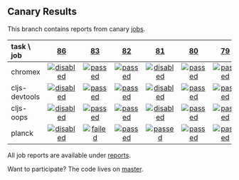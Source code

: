 ## Canary Results

This branch contains reports from canary [jobs](https://github.com/cljs-oss/canary/tree/jobs).

[//]: # (begin_overview_table)

| task \ job | <a href="reports/2017/09/19/job-000086-1.9.930-7a8803e" title="job #86 finished on 2017-09-19">86</a> | <a href="reports/2017/09/18/job-000083-1.9.930-7a8803e" title="job #83 finished on 2017-09-18">83</a> | <a href="reports/2017/08/26/job-000082-1.9.918-79041d1" title="job #82 finished on 2017-08-26">82</a> | <a href="reports/2017/08/19/job-000081-1.9.915-adc7dea" title="job #81 finished on 2017-08-19">81</a> | <a href="reports/2017/08/19/job-000080-1.9.915-adc7dea" title="job #80 finished on 2017-08-19">80</a> | <a href="reports/2017/08/17/job-000079-1.9.908-70fa3e9" title="job #79 finished on 2017-08-17">79</a> | <a href="reports/2017/08/16/job-000078-1.9.906-56a880c" title="job #78 finished on 2017-08-16">78</a> | <a href="reports/2017/08/16/job-000077-1.9.905-6130143" title="job #77 finished on 2017-08-16">77</a> | <a href="reports/2017/08/16/job-000076-1.9.905-6130143" title="job #76 finished on 2017-08-16">76</a> | <a href="reports/2017/08/15/job-000075-1.9.904-3567cc0" title="job #75 finished on 2017-08-15">75</a> |
| :--- | :---: | :---: | :---: | :---: | :---: | :---: | :---: | :---: | :---: | :---: |
| chromex | <a href="reports/2017/09/19/job-000086-1.9.930-7a8803e#-chromex"><img title="disabled" src="http://box.binaryage.com/s-disabled.svg"><a> | <a href="reports/2017/09/18/job-000083-1.9.930-7a8803e#-chromex"><img title="passed" src="http://box.binaryage.com/s-passed.svg"><a> | <a href="reports/2017/08/26/job-000082-1.9.918-79041d1#-chromex"><img title="passed" src="http://box.binaryage.com/s-passed.svg"><a> | <a href="reports/2017/08/19/job-000081-1.9.915-adc7dea#-chromex"><img title="disabled" src="http://box.binaryage.com/s-disabled.svg"><a> | <a href="reports/2017/08/19/job-000080-1.9.915-adc7dea#-chromex"><img title="passed" src="http://box.binaryage.com/s-passed.svg"><a> | <a href="reports/2017/08/17/job-000079-1.9.908-70fa3e9#-chromex"><img title="passed" src="http://box.binaryage.com/s-passed.svg"><a> | <a href="reports/2017/08/16/job-000078-1.9.906-56a880c#-chromex"><img title="passed" src="http://box.binaryage.com/s-passed.svg"><a> | <a href="reports/2017/08/16/job-000077-1.9.905-6130143#-chromex"><img title="disabled" src="http://box.binaryage.com/s-disabled.svg"><a> | <a href="reports/2017/08/16/job-000076-1.9.905-6130143#-chromex"><img title="passed" src="http://box.binaryage.com/s-passed.svg"><a> | <a href="reports/2017/08/15/job-000075-1.9.904-3567cc0#-chromex"><img title="disabled" src="http://box.binaryage.com/s-disabled.svg"><a> |
| cljs-devtools | <a href="reports/2017/09/19/job-000086-1.9.930-7a8803e#-cljs-devtools"><img title="disabled" src="http://box.binaryage.com/s-disabled.svg"><a> | <a href="reports/2017/09/18/job-000083-1.9.930-7a8803e#-cljs-devtools"><img title="passed" src="http://box.binaryage.com/s-passed.svg"><a> | <a href="reports/2017/08/26/job-000082-1.9.918-79041d1#-cljs-devtools"><img title="passed" src="http://box.binaryage.com/s-passed.svg"><a> | <a href="reports/2017/08/19/job-000081-1.9.915-adc7dea#-cljs-devtools"><img title="disabled" src="http://box.binaryage.com/s-disabled.svg"><a> | <a href="reports/2017/08/19/job-000080-1.9.915-adc7dea#-cljs-devtools"><img title="passed" src="http://box.binaryage.com/s-passed.svg"><a> | <a href="reports/2017/08/17/job-000079-1.9.908-70fa3e9#-cljs-devtools"><img title="passed" src="http://box.binaryage.com/s-passed.svg"><a> | <a href="reports/2017/08/16/job-000078-1.9.906-56a880c#-cljs-devtools"><img title="passed" src="http://box.binaryage.com/s-passed.svg"><a> | <a href="reports/2017/08/16/job-000077-1.9.905-6130143#-cljs-devtools"><img title="disabled" src="http://box.binaryage.com/s-disabled.svg"><a> | <a href="reports/2017/08/16/job-000076-1.9.905-6130143#-cljs-devtools"><img title="passed" src="http://box.binaryage.com/s-passed.svg"><a> | <a href="reports/2017/08/15/job-000075-1.9.904-3567cc0#-cljs-devtools"><img title="disabled" src="http://box.binaryage.com/s-disabled.svg"><a> |
| cljs-oops | <a href="reports/2017/09/19/job-000086-1.9.930-7a8803e#-cljs-oops"><img title="disabled" src="http://box.binaryage.com/s-disabled.svg"><a> | <a href="reports/2017/09/18/job-000083-1.9.930-7a8803e#-cljs-oops"><img title="passed" src="http://box.binaryage.com/s-passed.svg"><a> | <a href="reports/2017/08/26/job-000082-1.9.918-79041d1#-cljs-oops"><img title="passed" src="http://box.binaryage.com/s-passed.svg"><a> | <a href="reports/2017/08/19/job-000081-1.9.915-adc7dea#-cljs-oops"><img title="disabled" src="http://box.binaryage.com/s-disabled.svg"><a> | <a href="reports/2017/08/19/job-000080-1.9.915-adc7dea#-cljs-oops"><img title="passed" src="http://box.binaryage.com/s-passed.svg"><a> | <a href="reports/2017/08/17/job-000079-1.9.908-70fa3e9#-cljs-oops"><img title="passed" src="http://box.binaryage.com/s-passed.svg"><a> | <a href="reports/2017/08/16/job-000078-1.9.906-56a880c#-cljs-oops"><img title="passed" src="http://box.binaryage.com/s-passed.svg"><a> | <a href="reports/2017/08/16/job-000077-1.9.905-6130143#-cljs-oops"><img title="passed" src="http://box.binaryage.com/s-passed.svg"><a> | <a href="reports/2017/08/16/job-000076-1.9.905-6130143#-cljs-oops"><img title="failed" src="http://box.binaryage.com/s-failed.svg"><a> | <a href="reports/2017/08/15/job-000075-1.9.904-3567cc0#-cljs-oops"><img title="failed" src="http://box.binaryage.com/s-failed.svg"><a> |
| planck | <a href="reports/2017/09/19/job-000086-1.9.930-7a8803e#-planck"><img title="disabled" src="http://box.binaryage.com/s-disabled.svg"><a> | <a href="reports/2017/09/18/job-000083-1.9.930-7a8803e#-planck"><img title="failed" src="http://box.binaryage.com/s-failed.svg"><a> | <a href="reports/2017/08/26/job-000082-1.9.918-79041d1#-planck"><img title="passed" src="http://box.binaryage.com/s-passed.svg"><a> | <a href="reports/2017/08/19/job-000081-1.9.915-adc7dea#-planck"><img title="passed" src="http://box.binaryage.com/s-passed.svg"><a> | <a href="reports/2017/08/19/job-000080-1.9.915-adc7dea#-planck"><img title="passed" src="http://box.binaryage.com/s-passed.svg"><a> | <a href="reports/2017/08/17/job-000079-1.9.908-70fa3e9#-planck"><img title="passed" src="http://box.binaryage.com/s-passed.svg"><a> | <a href="reports/2017/08/16/job-000078-1.9.906-56a880c#-planck"><img title="passed" src="http://box.binaryage.com/s-passed.svg"><a> | <a href="reports/2017/08/16/job-000077-1.9.905-6130143#-planck"><img title="disabled" src="http://box.binaryage.com/s-disabled.svg"><a> | <a href="reports/2017/08/16/job-000076-1.9.905-6130143#-planck"><img title="passed" src="http://box.binaryage.com/s-passed.svg"><a> | <a href="reports/2017/08/15/job-000075-1.9.904-3567cc0#-planck"><img title="disabled" src="http://box.binaryage.com/s-disabled.svg"><a> |

[//]: # (end_overview_table)

All job reports are available under [reports](reports).

Want to participate? The code lives on [master](https://github.com/cljs-oss/canary/tree/master).
